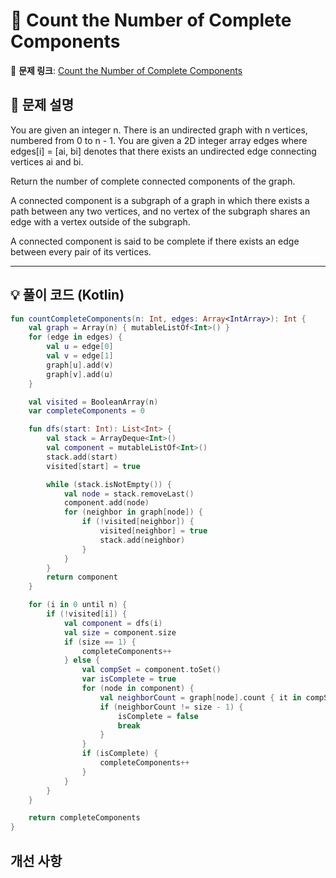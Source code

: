 # 📝 Count the Number of Complete Components

🔗 **문제 링크**: [Count the Number of Complete Components](https://leetcode.com/problems/count-the-number-of-complete-components/description/?envType=daily-question&envId=2025-03-22)

## 📌 문제 설명  

You are given an integer n. There is an undirected graph with n vertices, numbered from 0 to n - 1. You are given a 2D integer array edges where edges[i] = [ai, bi] denotes that there exists an undirected edge connecting vertices ai and bi.

Return the number of complete connected components of the graph.

A connected component is a subgraph of a graph in which there exists a path between any two vertices, and no vertex of the subgraph shares an edge with a vertex outside of the subgraph.

A connected component is said to be complete if there exists an edge between every pair of its vertices.

---

## 💡 풀이 코드 (Kotlin)
```kotlin
fun countCompleteComponents(n: Int, edges: Array<IntArray>): Int {
    val graph = Array(n) { mutableListOf<Int>() }
    for (edge in edges) {
        val u = edge[0]
        val v = edge[1]
        graph[u].add(v)
        graph[v].add(u)
    }

    val visited = BooleanArray(n)
    var completeComponents = 0

    fun dfs(start: Int): List<Int> {
        val stack = ArrayDeque<Int>()
        val component = mutableListOf<Int>()
        stack.add(start)
        visited[start] = true

        while (stack.isNotEmpty()) {
            val node = stack.removeLast()
            component.add(node)
            for (neighbor in graph[node]) {
                if (!visited[neighbor]) {
                    visited[neighbor] = true
                    stack.add(neighbor)
                }
            }
        }
        return component
    }

    for (i in 0 until n) {
        if (!visited[i]) {
            val component = dfs(i)
            val size = component.size
            if (size == 1) {
                completeComponents++
            } else {
                val compSet = component.toSet()
                var isComplete = true
                for (node in component) {
                    val neighborCount = graph[node].count { it in compSet }
                    if (neighborCount != size - 1) {
                        isComplete = false
                        break
                    }
                }
                if (isComplete) {
                    completeComponents++
                }
            }
        }
    }

    return completeComponents
} 
```

## 개선 사항

